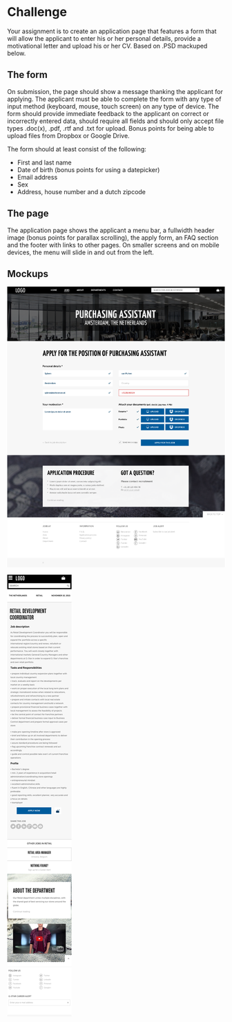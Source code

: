 # Challenge

Your assignment is to create an application page that features a form that will allow the applicant to enter his or her personal details, provide a motivational letter and upload his or her CV. Based on .PSD mackuped below.

## The form

On submission, the page should show a message thanking the applicant for applying. The applicant must be able to complete the form with any type of input method (keyboard, mouse, touch screen) on any type of device. The form should provide immediate feedback to the applicant on correct or incorrectly entered data, should require all fields and should only accept file types .doc(x), .pdf, .rtf and .txt for upload. Bonus points for being able to upload files from Dropbox or Google Drive.

The form should at least consist of the following:
* First and last name
* Date of birth (bonus points for using a datepicker)
* E­mail address
* Sex
* Address, house number and a dutch zipcode

## The page

The application page shows the applicant a menu bar, a full­width header image (bonus points for parallax scrolling), the apply form, an FAQ section and the footer with links to other pages.
On smaller screens and on mobile devices, the menu will slide in and out from the left.

## Mockups

![![desktop]](docs/netwerven.png)

![![mobile]](docs/mobile.png)
